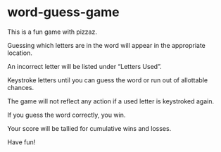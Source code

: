 # word-guess-game

This is a fun game with pizzaz.


Guessing which letters are in the word will appear in the appropriate location.

An incorrect letter will be listed under “Letters Used”.

Keystroke letters until you can guess the word or run out of allottable chances. 

The game will not reflect any action if a used letter is keystroked again.

If you guess the word correctly, you win.

Your score will be tallied for cumulative wins and losses.

Have fun!

